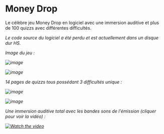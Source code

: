 # Money Drop
Le célèbre jeu Money Drop en logiciel avec une immersion auditive et plus de 100 quizzs avec différentes difficultés.

<i>Le code source du logiciel a été perdu et est actuellement dans un disque dur HS. <i/>

Image du jeu :

![image](https://user-images.githubusercontent.com/56195432/159185212-377dff59-2744-4675-8cbf-73b67da9204a.png)

![image](https://user-images.githubusercontent.com/56195432/159185205-e49479f3-cd7a-4a3c-ba50-7979cd56e28c.png)

14 pages de quizzs tous possédant 3 difficultés unique :

![image](https://user-images.githubusercontent.com/56195432/159185233-b0d8b9cd-fca9-47dc-8a29-4368c16513e8.png)

![image](https://user-images.githubusercontent.com/56195432/159185240-7f0d0089-261c-4cd7-9956-fc0eb5596f7e.png)

Une immersion auditive total avec les bandes sons de l'émission (cliquer pour voir la vidéo) :


[![Watch the video](https://img.youtube.com/vi/rwKX0O4G3Bg/maxresdefault.jpg)](https://youtu.be/rwKX0O4G3Bg)
